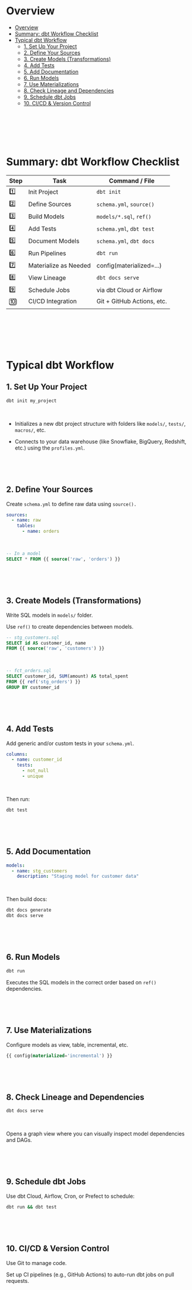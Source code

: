 # Overview

- [Overview](#overview)
- [Summary: dbt Workflow Checklist](#summary-dbt-workflow-checklist)
- [Typical dbt Workflow](#typical-dbt-workflow)
  - [1. Set Up Your Project](#1-set-up-your-project)
  - [2. Define Your Sources](#2-define-your-sources)
  - [3. Create Models (Transformations)](#3-create-models-transformations)
  - [4. Add Tests](#4-add-tests)
  - [5. Add Documentation](#5-add-documentation)
  - [6. Run Models](#6-run-models)
  - [7. Use Materializations](#7-use-materializations)
  - [8. Check Lineage and Dependencies](#8-check-lineage-and-dependencies)
  - [9. Schedule dbt Jobs](#9-schedule-dbt-jobs)
  - [10. CI/CD \& Version Control](#10-cicd--version-control)

&nbsp;

&nbsp;

&nbsp;

# Summary: dbt Workflow Checklist

| Step | Task                  | Command / File             |
| ---- | --------------------- | -------------------------- |
| 1️⃣   | Init Project          | `dbt init`                 |
| 2️⃣   | Define Sources        | `schema.yml`, `source()`   |
| 3️⃣   | Build Models          | `models/*.sql`, `ref()`    |
| 4️⃣   | Add Tests             | `schema.yml`, `dbt test`   |
| 5️⃣   | Document Models       | `schema.yml`, `dbt docs`   |
| 6️⃣   | Run Pipelines         | `dbt run`                  |
| 7️⃣   | Materialize as Needed | config(materialized=...)   |
| 8️⃣   | View Lineage          | `dbt docs serve`           |
| 9️⃣   | Schedule Jobs         | via dbt Cloud or Airflow   |
| 🔟   | CI/CD Integration     | Git + GitHub Actions, etc. |
|      |                       |                            |

&nbsp;

&nbsp;

&nbsp;

# Typical dbt Workflow

## 1. Set Up Your Project

```bash
dbt init my_project
```

&nbsp;

- Initializes a new dbt project structure with folders like `models/`, `tests/`, `macros/`, etc.

- Connects to your data warehouse (like Snowflake, BigQuery, Redshift, etc.) using the `profiles.yml`.

&nbsp;

&nbsp;

## 2. Define Your Sources

Create `schema.yml` to define raw data using `source().`

```yml
sources:
  - name: raw
    tables:
      - name: orders
```

&nbsp;

```sql
-- In a model
SELECT * FROM {{ source('raw', 'orders') }}
```

&nbsp;

&nbsp;

## 3. Create Models (Transformations)

Write SQL models in `models/` folder.

Use `ref()` to create dependencies between models.

```sql
-- stg_customers.sql
SELECT id AS customer_id, name
FROM {{ source('raw', 'customers') }}
```

&nbsp;

```sql
-- fct_orders.sql
SELECT customer_id, SUM(amount) AS total_spent
FROM {{ ref('stg_orders') }}
GROUP BY customer_id
```

&nbsp;

&nbsp;

## 4. Add Tests

Add generic and/or custom tests in your `schema.yml`.

```yml
columns:
  - name: customer_id
    tests:
      - not_null
      - unique
```

&nbsp;

Then run:

```bash
dbt test
```

&nbsp;

&nbsp;

## 5. Add Documentation

```yml
models:
  - name: stg_customers
    description: "Staging model for customer data"
```

&nbsp;

Then build docs:

```bash
dbt docs generate
dbt docs serve
```

&nbsp;

&nbsp;

## 6. Run Models

```bash
dbt run
```

Executes the SQL models in the correct order based on `ref()` dependencies.

&nbsp;

&nbsp;

## 7. Use Materializations

Configure models as view, table, incremental, etc.

```sql
{{ config(materialized='incremental') }}
```

&nbsp;

&nbsp;

## 8. Check Lineage and Dependencies

```bash
dbt docs serve
```

&nbsp;

Opens a graph view where you can visually inspect model dependencies and DAGs.

&nbsp;

&nbsp;

## 9. Schedule dbt Jobs

Use dbt Cloud, Airflow, Cron, or Prefect to schedule:

```bash
dbt run && dbt test
```

&nbsp;

&nbsp;

## 10. CI/CD & Version Control

Use Git to manage code.

Set up CI pipelines (e.g., GitHub Actions) to auto-run dbt jobs on pull requests.

&nbsp;

&nbsp;

&nbsp;

&nbsp;
